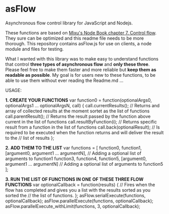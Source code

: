 asFlow
======

Asynchronous flow control library for JavaScript and Nodejs.

These functions are based on <a href="http://book.mixu.net/ch7.html">Mixu's Node Book chapter 7. Control flow</a>. They sure can be optimized and this readme file needs to be more thorough. This repository contains asFlow.js for use on clients, a node module and files for testing. 

What I wanted with this library was to make easy to understand functions that control <b>three types of asynchronous flow</b> and <b>only these three</b>. Please feel free to make them faster and more reliable but <b>keep them as readable as possible</b>. My goal is for users new to these functions, to be able to use them without ever reading the Readme.md ...


USAGE:

<b>1. CREATE YOUR FUNCTIONS</b>
var function0 = function(optionalArgs0, optionalArgs1 ... optionalArgsN, call) {
  call.currentResults();      // Returns and array of collected results at the moment sortet as the list of functions
  call.parentResult();        // Returns the result passed by the function above current in the list of functions
  call.resultByFunction(i);   // Returns specific result from a function in the list of functions
  call.back(optionalResult);  // Is required to be executed when the function returns and will deliver the result to the
                              // list of results
};

<b>2. ADD THEM TO THE LIST</b>
var functions = [
  function0,
  function1, [argument0, argument1 ... argumentN],  // Adding a optional list of arguments to function1
  function3,
  function4,
  function5, [argument0, argument1 ... argumentN]   // Adding a optional list of arguments to function5
];

<b>3. RUN THE LIST OF FUNCTIONS IN ONE OF THESE THREE FLOW FUNCTIONS</b>
var optionalCallback = function(results) {
  // Fires when the flow has completed and gives you a list with the results sorted as you sorted the
  // the list of functions.
};
asFlow.serialExecute(functions, optionalCallback);
asFlow.parallelExecute(functions, optionalCallback);
asFlow.parallelExecute_withLimit(functions, 3, optionalCallback);
